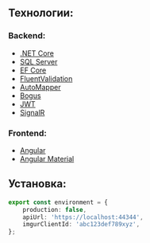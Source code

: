 ## Технологии:

### Backend:

-   [.NET Core](https://dotnet.microsoft.com/download)
-   [SQL Server](https://www.microsoft.com/sql-server/sql-server-downloads)
-   [EF Core](https://docs.microsoft.com/ef/core)
-   [FluentValidation](https://github.com/JeremySkinner/FluentValidation)
-   [AutoMapper](https://github.com/AutoMapper/AutoMapper)
-   [Bogus](https://github.com/bchavez/Bogus)
-   [JWT](https://jwt.io)
-   [SignalR](https://dotnet.microsoft.com/apps/aspnet/real-time)

### Frontend:

-   [Angular](https://angular.io)
-   [Angular Material](https://material.angular.io)


## Установка:

```typescript
export const environment = {
    production: false,
    apiUrl: 'https://localhost:44344',
    imgurClientId: 'abc123def789xyz',
};
```